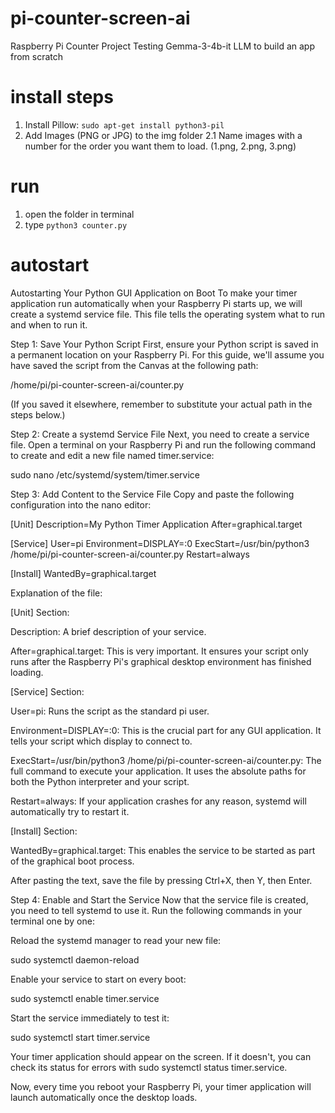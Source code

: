 # pi-counter-screen-ai
Raspberry Pi Counter Project Testing Gemma-3-4b-it LLM to build an app from scratch

# install steps
1. Install Pillow: `sudo apt-get install python3-pil`
2. Add Images (PNG or JPG) to the img folder
2.1 Name images with a number for the order you want them to load. (1.png, 2.png, 3.png)

# run
1. open the folder in terminal
2. type `python3 counter.py`

# autostart
Autostarting Your Python GUI Application on Boot
To make your timer application run automatically when your Raspberry Pi starts up, we will create a systemd service file. This file tells the operating system what to run and when to run it.

Step 1: Save Your Python Script
First, ensure your Python script is saved in a permanent location on your Raspberry Pi. For this guide, we'll assume you have saved the script from the Canvas at the following path:

/home/pi/pi-counter-screen-ai/counter.py

(If you saved it elsewhere, remember to substitute your actual path in the steps below.)

Step 2: Create a systemd Service File
Next, you need to create a service file. Open a terminal on your Raspberry Pi and run the following command to create and edit a new file named timer.service:

sudo nano /etc/systemd/system/timer.service

Step 3: Add Content to the Service File
Copy and paste the following configuration into the nano editor:

[Unit]
Description=My Python Timer Application
After=graphical.target

[Service]
User=pi
Environment=DISPLAY=:0
ExecStart=/usr/bin/python3 /home/pi/pi-counter-screen-ai/counter.py
Restart=always

[Install]
WantedBy=graphical.target

Explanation of the file:

[Unit] Section:

Description: A brief description of your service.

After=graphical.target: This is very important. It ensures your script only runs after the Raspberry Pi's graphical desktop environment has finished loading.

[Service] Section:

User=pi: Runs the script as the standard pi user.

Environment=DISPLAY=:0: This is the crucial part for any GUI application. It tells your script which display to connect to.

ExecStart=/usr/bin/python3 /home/pi/pi-counter-screen-ai/counter.py: The full command to execute your application. It uses the absolute paths for both the Python interpreter and your script.

Restart=always: If your application crashes for any reason, systemd will automatically try to restart it.

[Install] Section:

WantedBy=graphical.target: This enables the service to be started as part of the graphical boot process.

After pasting the text, save the file by pressing Ctrl+X, then Y, then Enter.

Step 4: Enable and Start the Service
Now that the service file is created, you need to tell systemd to use it. Run the following commands in your terminal one by one:

Reload the systemd manager to read your new file:

sudo systemctl daemon-reload

Enable your service to start on every boot:

sudo systemctl enable timer.service

Start the service immediately to test it:

sudo systemctl start timer.service

Your timer application should appear on the screen. If it doesn't, you can check its status for errors with sudo systemctl status timer.service.

Now, every time you reboot your Raspberry Pi, your timer application will launch automatically once the desktop loads.